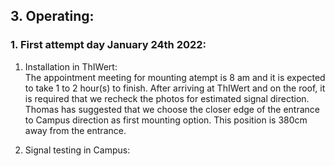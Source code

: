 ## 3. Operating:
### 1. First attempt day January 24th 2022:
1. Installation in ThIWert:  
The appointment meeting for mounting atempt is 8 am and it is expected to take 1 to 2 hour(s) to finish.
After arriving at ThIWert and on the roof, it is required that we recheck the photos for estimated signal direction. Thomas has suggested that we choose the closer edge of the entrance to Campus direction as first mounting option. This position is 380cm away from the entrance.  

2. Signal testing in Campus:

